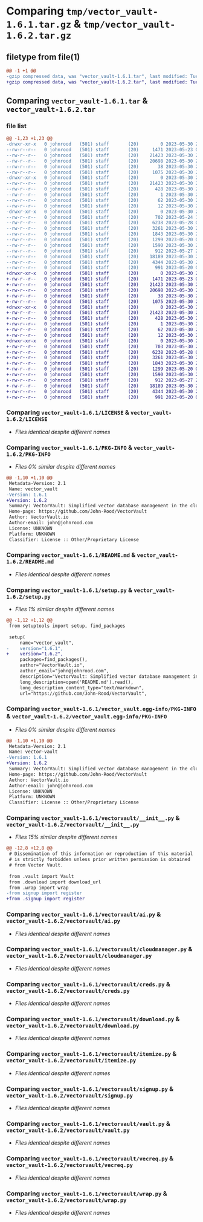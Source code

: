 # Comparing `tmp/vector_vault-1.6.1.tar.gz` & `tmp/vector_vault-1.6.2.tar.gz`

## filetype from file(1)

```diff
@@ -1 +1 @@
-gzip compressed data, was "vector_vault-1.6.1.tar", last modified: Tue May 30 23:36:50 2023, max compression
+gzip compressed data, was "vector_vault-1.6.2.tar", last modified: Tue May 30 23:38:47 2023, max compression
```

## Comparing `vector_vault-1.6.1.tar` & `vector_vault-1.6.2.tar`

### file list

```diff
@@ -1,23 +1,23 @@
-drwxr-xr-x   0 johnrood   (501) staff       (20)        0 2023-05-30 23:36:50.581714 vector_vault-1.6.1/
--rw-r--r--   0 johnrood   (501) staff       (20)     1471 2023-05-23 07:06:02.000000 vector_vault-1.6.1/LICENSE
--rw-r--r--   0 johnrood   (501) staff       (20)    21423 2023-05-30 23:36:50.581553 vector_vault-1.6.1/PKG-INFO
--rw-r--r--   0 johnrood   (501) staff       (20)    20698 2023-05-30 23:19:30.000000 vector_vault-1.6.1/README.md
--rw-r--r--   0 johnrood   (501) staff       (20)       38 2023-05-30 23:36:50.581770 vector_vault-1.6.1/setup.cfg
--rw-r--r--   0 johnrood   (501) staff       (20)     1075 2023-05-30 23:36:31.000000 vector_vault-1.6.1/setup.py
-drwxr-xr-x   0 johnrood   (501) staff       (20)        0 2023-05-30 23:36:50.578595 vector_vault-1.6.1/vector_vault.egg-info/
--rw-r--r--   0 johnrood   (501) staff       (20)    21423 2023-05-30 23:36:50.000000 vector_vault-1.6.1/vector_vault.egg-info/PKG-INFO
--rw-r--r--   0 johnrood   (501) staff       (20)      428 2023-05-30 23:36:50.000000 vector_vault-1.6.1/vector_vault.egg-info/SOURCES.txt
--rw-r--r--   0 johnrood   (501) staff       (20)        1 2023-05-30 23:36:50.000000 vector_vault-1.6.1/vector_vault.egg-info/dependency_links.txt
--rw-r--r--   0 johnrood   (501) staff       (20)       62 2023-05-30 23:36:50.000000 vector_vault-1.6.1/vector_vault.egg-info/requires.txt
--rw-r--r--   0 johnrood   (501) staff       (20)       12 2023-05-30 23:36:50.000000 vector_vault-1.6.1/vector_vault.egg-info/top_level.txt
-drwxr-xr-x   0 johnrood   (501) staff       (20)        0 2023-05-30 23:36:50.581320 vector_vault-1.6.1/vectorvault/
--rw-r--r--   0 johnrood   (501) staff       (20)      702 2023-05-24 19:36:19.000000 vector_vault-1.6.1/vectorvault/__init__.py
--rw-r--r--   0 johnrood   (501) staff       (20)     6238 2023-05-28 06:54:07.000000 vector_vault-1.6.1/vectorvault/ai.py
--rw-r--r--   0 johnrood   (501) staff       (20)     3261 2023-05-30 23:18:26.000000 vector_vault-1.6.1/vectorvault/cloudmanager.py
--rw-r--r--   0 johnrood   (501) staff       (20)     1843 2023-05-30 20:06:58.000000 vector_vault-1.6.1/vectorvault/creds.py
--rw-r--r--   0 johnrood   (501) staff       (20)     1299 2023-05-20 06:06:51.000000 vector_vault-1.6.1/vectorvault/download.py
--rw-r--r--   0 johnrood   (501) staff       (20)     1590 2023-05-30 23:36:22.000000 vector_vault-1.6.1/vectorvault/itemize.py
--rw-r--r--   0 johnrood   (501) staff       (20)      912 2023-05-27 23:34:48.000000 vector_vault-1.6.1/vectorvault/signup.py
--rw-r--r--   0 johnrood   (501) staff       (20)    18189 2023-05-30 23:18:17.000000 vector_vault-1.6.1/vectorvault/vault.py
--rw-r--r--   0 johnrood   (501) staff       (20)     4344 2023-05-30 21:10:57.000000 vector_vault-1.6.1/vectorvault/vecreq.py
--rw-r--r--   0 johnrood   (501) staff       (20)      991 2023-05-20 06:06:45.000000 vector_vault-1.6.1/vectorvault/wrap.py
+drwxr-xr-x   0 johnrood   (501) staff       (20)        0 2023-05-30 23:38:47.903531 vector_vault-1.6.2/
+-rw-r--r--   0 johnrood   (501) staff       (20)     1471 2023-05-23 07:06:02.000000 vector_vault-1.6.2/LICENSE
+-rw-r--r--   0 johnrood   (501) staff       (20)    21423 2023-05-30 23:38:47.903355 vector_vault-1.6.2/PKG-INFO
+-rw-r--r--   0 johnrood   (501) staff       (20)    20698 2023-05-30 23:19:30.000000 vector_vault-1.6.2/README.md
+-rw-r--r--   0 johnrood   (501) staff       (20)       38 2023-05-30 23:38:47.903602 vector_vault-1.6.2/setup.cfg
+-rw-r--r--   0 johnrood   (501) staff       (20)     1075 2023-05-30 23:38:37.000000 vector_vault-1.6.2/setup.py
+drwxr-xr-x   0 johnrood   (501) staff       (20)        0 2023-05-30 23:38:47.899169 vector_vault-1.6.2/vector_vault.egg-info/
+-rw-r--r--   0 johnrood   (501) staff       (20)    21423 2023-05-30 23:38:47.000000 vector_vault-1.6.2/vector_vault.egg-info/PKG-INFO
+-rw-r--r--   0 johnrood   (501) staff       (20)      428 2023-05-30 23:38:47.000000 vector_vault-1.6.2/vector_vault.egg-info/SOURCES.txt
+-rw-r--r--   0 johnrood   (501) staff       (20)        1 2023-05-30 23:38:47.000000 vector_vault-1.6.2/vector_vault.egg-info/dependency_links.txt
+-rw-r--r--   0 johnrood   (501) staff       (20)       62 2023-05-30 23:38:47.000000 vector_vault-1.6.2/vector_vault.egg-info/requires.txt
+-rw-r--r--   0 johnrood   (501) staff       (20)       12 2023-05-30 23:38:47.000000 vector_vault-1.6.2/vector_vault.egg-info/top_level.txt
+drwxr-xr-x   0 johnrood   (501) staff       (20)        0 2023-05-30 23:38:47.902662 vector_vault-1.6.2/vectorvault/
+-rw-r--r--   0 johnrood   (501) staff       (20)      703 2023-05-30 23:38:32.000000 vector_vault-1.6.2/vectorvault/__init__.py
+-rw-r--r--   0 johnrood   (501) staff       (20)     6238 2023-05-28 06:54:07.000000 vector_vault-1.6.2/vectorvault/ai.py
+-rw-r--r--   0 johnrood   (501) staff       (20)     3261 2023-05-30 23:18:26.000000 vector_vault-1.6.2/vectorvault/cloudmanager.py
+-rw-r--r--   0 johnrood   (501) staff       (20)     1843 2023-05-30 20:06:58.000000 vector_vault-1.6.2/vectorvault/creds.py
+-rw-r--r--   0 johnrood   (501) staff       (20)     1299 2023-05-20 06:06:51.000000 vector_vault-1.6.2/vectorvault/download.py
+-rw-r--r--   0 johnrood   (501) staff       (20)     1590 2023-05-30 23:36:22.000000 vector_vault-1.6.2/vectorvault/itemize.py
+-rw-r--r--   0 johnrood   (501) staff       (20)      912 2023-05-27 23:34:48.000000 vector_vault-1.6.2/vectorvault/signup.py
+-rw-r--r--   0 johnrood   (501) staff       (20)    18189 2023-05-30 23:18:17.000000 vector_vault-1.6.2/vectorvault/vault.py
+-rw-r--r--   0 johnrood   (501) staff       (20)     4344 2023-05-30 21:10:57.000000 vector_vault-1.6.2/vectorvault/vecreq.py
+-rw-r--r--   0 johnrood   (501) staff       (20)      991 2023-05-20 06:06:45.000000 vector_vault-1.6.2/vectorvault/wrap.py
```

### Comparing `vector_vault-1.6.1/LICENSE` & `vector_vault-1.6.2/LICENSE`

 * *Files identical despite different names*

### Comparing `vector_vault-1.6.1/PKG-INFO` & `vector_vault-1.6.2/PKG-INFO`

 * *Files 0% similar despite different names*

```diff
@@ -1,10 +1,10 @@
 Metadata-Version: 2.1
 Name: vector_vault
-Version: 1.6.1
+Version: 1.6.2
 Summary: VectorVault: Simplified vector database management in the cloud for machine learning and generative ai workflows
 Home-page: https://github.com/John-Rood/VectorVault
 Author: VectorVault.io
 Author-email: john@johnrood.com
 License: UNKNOWN
 Platform: UNKNOWN
 Classifier: License :: Other/Proprietary License
```

### Comparing `vector_vault-1.6.1/README.md` & `vector_vault-1.6.2/README.md`

 * *Files identical despite different names*

### Comparing `vector_vault-1.6.1/setup.py` & `vector_vault-1.6.2/setup.py`

 * *Files 1% similar despite different names*

```diff
@@ -1,12 +1,12 @@
 from setuptools import setup, find_packages
 
 setup(
     name="vector_vault",
-    version="1.6.1",
+    version="1.6.2",
     packages=find_packages(),
     author="VectorVault.io",
     author_email="john@johnrood.com",
     description="VectorVault: Simplified vector database management in the cloud for machine learning and generative ai workflows",
     long_description=open('README.md').read(),
     long_description_content_type="text/markdown",
     url="https://github.com/John-Rood/VectorVault",
```

### Comparing `vector_vault-1.6.1/vector_vault.egg-info/PKG-INFO` & `vector_vault-1.6.2/vector_vault.egg-info/PKG-INFO`

 * *Files 0% similar despite different names*

```diff
@@ -1,10 +1,10 @@
 Metadata-Version: 2.1
 Name: vector-vault
-Version: 1.6.1
+Version: 1.6.2
 Summary: VectorVault: Simplified vector database management in the cloud for machine learning and generative ai workflows
 Home-page: https://github.com/John-Rood/VectorVault
 Author: VectorVault.io
 Author-email: john@johnrood.com
 License: UNKNOWN
 Platform: UNKNOWN
 Classifier: License :: Other/Proprietary License
```

### Comparing `vector_vault-1.6.1/vectorvault/__init__.py` & `vector_vault-1.6.2/vectorvault/__init__.py`

 * *Files 15% similar despite different names*

```diff
@@ -12,8 +12,8 @@
 # Dissemination of this information or reproduction of this material
 # is strictly forbidden unless prior written permission is obtained
 # from Vector Vault.
 
 from .vault import Vault
 from .download import download_url
 from .wrap import wrap
-from signup import register
+from .signup import register
```

### Comparing `vector_vault-1.6.1/vectorvault/ai.py` & `vector_vault-1.6.2/vectorvault/ai.py`

 * *Files identical despite different names*

### Comparing `vector_vault-1.6.1/vectorvault/cloudmanager.py` & `vector_vault-1.6.2/vectorvault/cloudmanager.py`

 * *Files identical despite different names*

### Comparing `vector_vault-1.6.1/vectorvault/creds.py` & `vector_vault-1.6.2/vectorvault/creds.py`

 * *Files identical despite different names*

### Comparing `vector_vault-1.6.1/vectorvault/download.py` & `vector_vault-1.6.2/vectorvault/download.py`

 * *Files identical despite different names*

### Comparing `vector_vault-1.6.1/vectorvault/itemize.py` & `vector_vault-1.6.2/vectorvault/itemize.py`

 * *Files identical despite different names*

### Comparing `vector_vault-1.6.1/vectorvault/signup.py` & `vector_vault-1.6.2/vectorvault/signup.py`

 * *Files identical despite different names*

### Comparing `vector_vault-1.6.1/vectorvault/vault.py` & `vector_vault-1.6.2/vectorvault/vault.py`

 * *Files identical despite different names*

### Comparing `vector_vault-1.6.1/vectorvault/vecreq.py` & `vector_vault-1.6.2/vectorvault/vecreq.py`

 * *Files identical despite different names*

### Comparing `vector_vault-1.6.1/vectorvault/wrap.py` & `vector_vault-1.6.2/vectorvault/wrap.py`

 * *Files identical despite different names*

